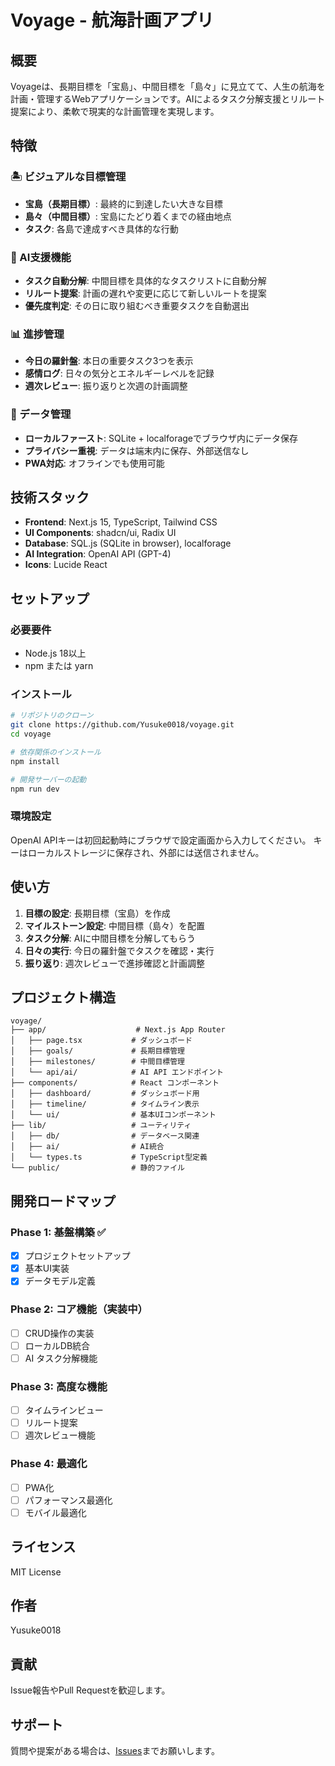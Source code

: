 # Voyage - 航海計画アプリ

## 概要

Voyageは、長期目標を「宝島」、中間目標を「島々」に見立てて、人生の航海を計画・管理するWebアプリケーションです。AIによるタスク分解支援とリルート提案により、柔軟で現実的な計画管理を実現します。

## 特徴

### 🏝️ ビジュアルな目標管理
- **宝島（長期目標）**: 最終的に到達したい大きな目標
- **島々（中間目標）**: 宝島にたどり着くまでの経由地点
- **タスク**: 各島で達成すべき具体的な行動

### 🤖 AI支援機能
- **タスク自動分解**: 中間目標を具体的なタスクリストに自動分解
- **リルート提案**: 計画の遅れや変更に応じて新しいルートを提案
- **優先度判定**: その日に取り組むべき重要タスクを自動選出

### 📊 進捗管理
- **今日の羅針盤**: 本日の重要タスク3つを表示
- **感情ログ**: 日々の気分とエネルギーレベルを記録
- **週次レビュー**: 振り返りと次週の計画調整

### 💾 データ管理
- **ローカルファースト**: SQLite + localforageでブラウザ内にデータ保存
- **プライバシー重視**: データは端末内に保存、外部送信なし
- **PWA対応**: オフラインでも使用可能

## 技術スタック

- **Frontend**: Next.js 15, TypeScript, Tailwind CSS
- **UI Components**: shadcn/ui, Radix UI
- **Database**: SQL.js (SQLite in browser), localforage
- **AI Integration**: OpenAI API (GPT-4)
- **Icons**: Lucide React

## セットアップ

### 必要要件
- Node.js 18以上
- npm または yarn

### インストール

```bash
# リポジトリのクローン
git clone https://github.com/Yusuke0018/voyage.git
cd voyage

# 依存関係のインストール
npm install

# 開発サーバーの起動
npm run dev
```

### 環境設定

OpenAI APIキーは初回起動時にブラウザで設定画面から入力してください。
キーはローカルストレージに保存され、外部には送信されません。

## 使い方

1. **目標の設定**: 長期目標（宝島）を作成
2. **マイルストーン設定**: 中間目標（島々）を配置
3. **タスク分解**: AIに中間目標を分解してもらう
4. **日々の実行**: 今日の羅針盤でタスクを確認・実行
5. **振り返り**: 週次レビューで進捗確認と計画調整

## プロジェクト構造

```
voyage/
├── app/                    # Next.js App Router
│   ├── page.tsx           # ダッシュボード
│   ├── goals/             # 長期目標管理
│   ├── milestones/        # 中間目標管理
│   └── api/ai/            # AI API エンドポイント
├── components/            # React コンポーネント
│   ├── dashboard/         # ダッシュボード用
│   ├── timeline/          # タイムライン表示
│   └── ui/                # 基本UIコンポーネント
├── lib/                   # ユーティリティ
│   ├── db/                # データベース関連
│   ├── ai/                # AI統合
│   └── types.ts           # TypeScript型定義
└── public/                # 静的ファイル
```

## 開発ロードマップ

### Phase 1: 基盤構築 ✅
- [x] プロジェクトセットアップ
- [x] 基本UI実装
- [x] データモデル定義

### Phase 2: コア機能（実装中）
- [ ] CRUD操作の実装
- [ ] ローカルDB統合
- [ ] AI タスク分解機能

### Phase 3: 高度な機能
- [ ] タイムラインビュー
- [ ] リルート提案
- [ ] 週次レビュー機能

### Phase 4: 最適化
- [ ] PWA化
- [ ] パフォーマンス最適化
- [ ] モバイル最適化

## ライセンス

MIT License

## 作者

Yusuke0018

## 貢献

Issue報告やPull Requestを歓迎します。

## サポート

質問や提案がある場合は、[Issues](https://github.com/Yusuke0018/voyage/issues)までお願いします。

